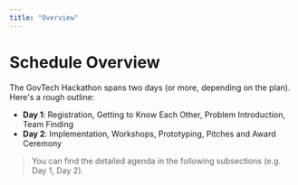 ```yaml
---
title: "Overview"
---
```


# Schedule Overview

The GovTech Hackathon spans two days (or more, depending on the plan). Here's a rough outline:

- **Day 1**: Registration, Getting to Know Each Other, Problem Introduction, Team Finding
- **Day 2**: Implementation, Workshops, Prototyping, Pitches and Award Ceremony

> You can find the detailed agenda in the following subsections (e.g. Day 1, Day 2).